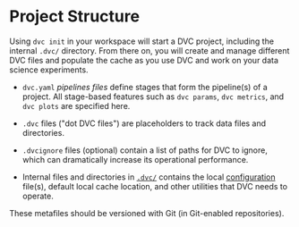 # Project Structure

Using `dvc init` in your <abbr>workspace</abbr> will start a <abbr>DVC
project</abbr>, including the internal `.dvc/` directory. From there on, you
will create and manage different DVC files and populate the <abbr>cache</abbr>
as you use DVC and work on your data science experiments.

- `dvc.yaml` _pipelines files_ define stages that form the pipeline(s) of a
  project. All stage-based features such as `dvc params`, `dvc metrics`, and
  `dvc plots` are specified here.

- `.dvc` files ("dot DVC files") are placeholders to track data files and
  directories.

- `.dvcignore` files (optional) contain a list of paths for DVC to ignore, which
  can dramatically increase its operational performance.

- Internal files and directories in
  [`.dvc/`](/doc/user-guide/project-structure/internal-files) contains the local
  [configuration](/doc/command-reference/config) file(s), default local cache
  location, and other utilities that DVC needs to operate.

These metafiles should be versioned with Git (in Git-enabled
<abbr>repositories</abbr>).
